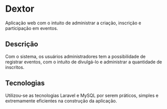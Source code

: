 # Dextor

Aplicação web com o intuito de administrar a criação, inscrição e participação em eventos.

## Descrição

Com o sistema, os usuários administradores tem a possibilidade de registrar eventos, com o intuito de divulgá-lo e administrar a quantidade de inscritos.

## Tecnologias

Utilizou-se as tecnologias Laravel e MySQL por serem práticos, simples e extremamente eficientes na construção da aplicação.
